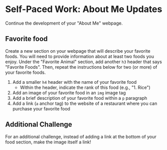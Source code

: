 # Self-Paced Work: About Me Updates
Continue the development of your "About Me" webpage.

## Favorite food
Create a new section on your webpage that will describe your favorite foods. You will need to provide information about at least two foods you enjoy. Under the "Favorite Animal" section, add another `h3` header that says "Favorite Foods". Then, repeat the instructions below for two (or more) of your favorite foods.

1. Add a smaller `h4` header with the name of your favorite food
    - Within the header, indicate the rank of this food (e.g., "1. Rice")
1. Add an image of your favorite food in an `img` image tag
1. Add a brief description of your favorite food within a `p` paragraph
1. Add a link (`a` anchor tag) to the website of a restaurant where you can purchase your favorite food

## Additional Challenge
For an additional challenge, instead of adding a link at the bottom of your food section, make the image itself a link!

